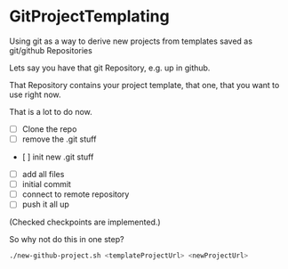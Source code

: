 # GitProjectTemplating
Using git as a way to derive new projects from templates saved as git/github Repositories

Lets say you have that git Repository, e.g. up in github. 

That Repository contains your project template, that one, that you want to use right now. 

That is a lot to do now.

- [ ] Clone the repo
- [ ] remove the .git stuff
- [ ] init new .git stuff
- [ ] add all files
- [ ] initial commit
- [ ] connect to remote repository
- [ ] push it all up

(Checked checkpoints are implemented.)

So why not do this in one step?

```bash
./new-github-project.sh <templateProjectUrl> <newProjectUrl>
```
